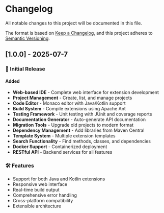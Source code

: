 # Changelog

All notable changes to this project will be documented in this file.

The format is based on [Keep a Changelog](https://keepachangelog.com/en/1.0.0/),
and this project adheres to [Semantic Versioning](https://semver.org/spec/v2.0.0.html).

## [1.0.0] - 2025-07-7

### 🎉 Initial Release

#### Added
- **Web-based IDE** - Complete web interface for extension development
- **Project Management** - Create, list, and manage projects
- **Code Editor** - Monaco editor with Java/Kotlin support
- **Build System** - Compile extensions using Apache Ant
- **Testing Framework** - Unit testing with JUnit and coverage reports
- **Documentation Generator** - Auto-generate API documentation
- **Migration Tools** - Upgrade old projects to modern format
- **Dependency Management** - Add libraries from Maven Central
- **Template System** - Multiple extension templates
- **Search Functionality** - Find methods, classes, and dependencies
- **Docker Support** - Containerized deployment
- **RESTful API** - Backend services for all features

### 🛠️ Features
- Support for both Java and Kotlin extensions
- Responsive web interface
- Real-time build output
- Comprehensive error handling
- Cross-platform compatibility
- Extensible architecture